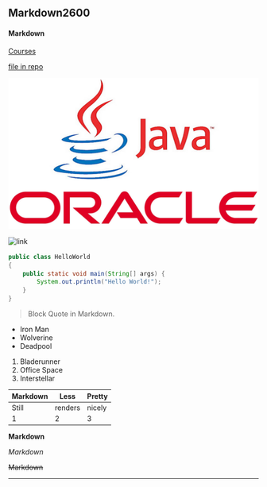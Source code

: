 ## Markdown2600

#### Markdown

[Courses](https://courses.missouri.edu/)

[file in repo](/file1.md)

![Image](java.jpg)

![link](https://pluralsight.imgix.net/paths/path-icons/csharp-e7b8fcd4ce.png)

```java
public class HelloWorld
{
	public static void main(String[] args) {
		System.out.println("Hello World!");
	}
}
```

>Block Quote in Markdown.

* Iron Man
* Wolverine
* Deadpool

1. Bladerunner
2. Office Space
3. Interstellar

Markdown | Less | Pretty
--- | --- | ---
Still | renders | nicely
1 | 2 | 3

**Markdown**

*Markdown*

~~Markdown~~

---
